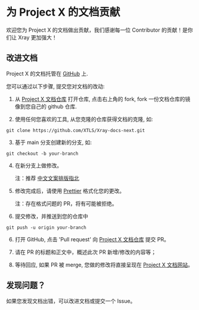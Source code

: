 # 为 Project X 的文档贡献

欢迎您为 Project X 的文档做出贡献，我们感谢每一位 Contributor 的贡献！是你们让
Xray 更加强大！

## 改进文档

Project X 的文档托管在 [GitHub](https://github.com/XTLS/Xray-docs-next) 上.

您可以通过以下步骤, 提交您对文档的改动:

1. 从 [Project X 文档仓库](https://github.com/XTLS/Xray-docs-next) 打开仓库,
   点击右上角的 fork, fork 一份文档仓库的镜像到您自己的 github 仓库.

2. 使用任何您喜欢的工具, 从您克隆的仓库获得文档的克隆, 如:

```
git clone https://github.com/XTLS/Xray-docs-next.git
```

3. 基于 main 分支创建新的分支, 如:

```
git checkout -b your-branch
```

4. 在新分支上做修改。

   注：推荐
   [中文文案排版指北](https://github.com/sparanoid/chinese-copywriting-guidelines)

5. 修改完成后，请使用 [Prettier](https://prettier.io/docs/en/install.html)
   格式化您的更改。

   注：存在格式问题的 PR，将有可能被拒绝。

6. 提交修改，并推送到您的仓库中

```
git push -u origin your-branch
```

6. 打开 GitHub, 点击 'Pull request' 向
   [Project X 文档仓库](https://github.com/XTLS/Xray-docs-next) 提交 PR。

7. 请在 PR 的标题和正文中，概述此次 PR 新增/修改的内容等；

8. 等待回应, 如果 PR 被 merge, 您做的修改将直接呈现在
   [Project X 文档网站](https://xtls.github.io)。

## 发现问题？

如果您发现文档出错，可以改进文档或提交一个 Issue。
